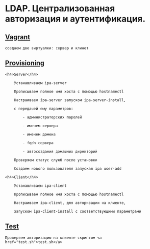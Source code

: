 <h1>LDAP. Централизованная авторизация и аутентификация.</h1>

<h2><a href="Vagrantfile">Vagrant</a></h2>

    создаем две виртуалки: сервер и клинет

<h2><a href="provi.sh">Provisioning</a></h2>

    <h4>Server</h4>

        Устанавливаем ipa-server

        Прописываем полное имя хоста с помощью hostnamectl

        Настраиваем ipa-server запуском ipa-server-install,

        с передачей ему параметров:

            - администраторских паролей

            - именем сервера

            - именем домена

            - fqdn сервера

            - автосоздания домашних директорий

        Проверяем статус служб после установки

        Создаем нового пользователя запуская ipa user-add

    <h4>Client</h4>

        Устанавливаем ipa-client

        Прописываем полное имя хоста с помощью hostnamectl

        Настраиваем ipa-client, для авторизации на клиенте,

        запуском ipa-client-install с соответствующими параметрами

<h2><a href="test.sh">Test</a></h2>

    Проверяем авторизацию на клиенте скриптом <a href="test.sh">test.sh</a>
